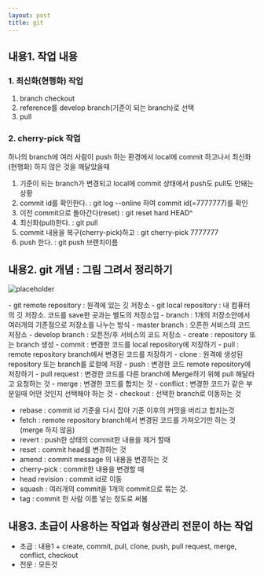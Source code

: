 ```yaml
---
layout: post
title: git
---
```


## 내용1. 작업 내용
### 1. 최신화(현행화) 작업
1. branch checkout
2. reference를 develop branch(기준이 되는 branch)로 선택
3. pull

### 2. cherry-pick 작업
하나의 branch에 여러 사람이 push 하는 환경에서 local에 commit 하고나서 최신화(현행화) 하지 않은 것을 깨달았을때
1. 기준이 되는 branch가 변경되고 local에 commit 상태에서 push도 pull도 안돼는 상황
2. commit id를 확인한다. : git log --online 하여 commit id(=7777777)를 확인
3. 이전 commit으로 돌아간다(reset) : git reset hard HEAD^
4. 최신화(pull)한다. : git pull
5. commit 내용을 복구(cherry-pick)하고 : git cherry-pick 7777777
6. push 한다. : git push 브랜치이름

## 내용2. git 개념 : 그림 그려서 정리하기
<p><img src="https://github.com/son1004007/son1004007.github.io/edit/main/_posts/git_term.png" alt="placeholder" title="Large example image"></p>
- git remote repository : 원격에 있는 깃 저장소
- git local repository : 내 컴퓨터의 깃 저장소. 코드를 save한 곳과는 별도의 저장소임
- branch : 1개의 저장소안에서 여러개의 기준점으로 저장소를 나누는 방식
- master branch : 오픈한 서비스의 코드 저장소
- develop branch : 오픈전/후 서비스의 코드 저장소
- create : repository 또는 branch 생성
- commit : 변경한 코드를 local repository에 저장하기
- pull : remote repository branch에서 변경된 코드를 저장하기
- clone : 원격에 생성된 repository 또는 branch를 로컬에 저장
- push : 변경한 코드 remote repository에 저장하기
- pull request : 변경한 코드를 다른 branch에 Merge하기 위해 pull 해달라고 요청하는 것
- merge : 변경한 코드를 합치는 것
- conflict : 변경한 코드가 같은 부분일때 어떤 것인지 선택해야 하는 것
- checkout : 선택한 branch로 이동하는 것

- rebase : commit id 기준을 다시 잡아 기준 이후의 커밋을 버리고 합치는것
- fetch : remote repository branch에서 변경된 코드를 가져오기만 하는 것(merge 하지 않음)
- revert : push한 상태의 commit한 내용을 제거 할때
- reset : commit head를 변경하는 것
- amend : commit message 의 내용을 변경하는 것
- cherry-pick : commit한 내용을 변경할 때
- head revision : commit id로 이동
- squash : 여러개의 commit을 1개의 commit으로 묶는 것.
- tag : commit 한 사람 이름 넣는 정도로 써봄

## 내용3. 초급이 사용하는 작업과 형상관리 전문이 하는 작업
- 초급 : 내용1 + create, commit, pull, clone, push, pull request, merge, conflict, checkout
- 전문 : 모든것
